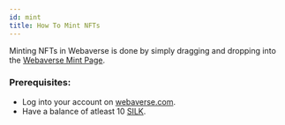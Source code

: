 ```yaml
---
id: mint 
title: How To Mint NFTs 
---
```


Minting NFTs in Webaverse is done by simply dragging and dropping into the [Webaverse Mint Page](https://webaverse.com/mint).

### Prerequisites:
- Log into your account on [webaverse.com](../webaverse/start.md).
- Have a balance of atleast 10 [SILK](../market/silk-guide.md).
